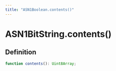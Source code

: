```yaml
---
title: "ASN1Boolean.contents()"
---
```


# ASN1BitString.contents()

## Definition

```ts
function contents(): Uint8Array;
```
